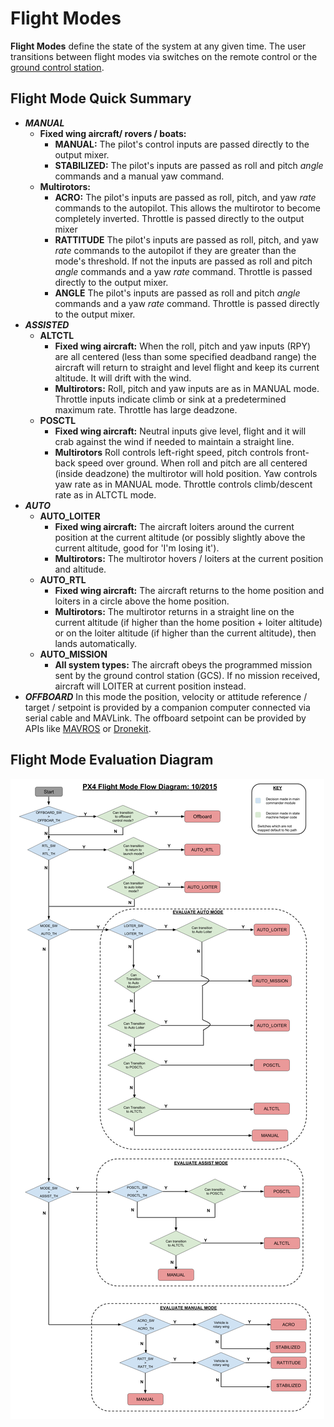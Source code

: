 # Flight Modes

**Flight Modes** define the state of the system at any given time.  The user transitions between flight modes via switches on the remote control or the [ground control station](qgroundcontrol-intro.md).

## Flight Mode Quick Summary

  * **_MANUAL_**
    * **Fixed wing aircraft/ rovers / boats:** 
        * **MANUAL:** The pilot's control inputs are passed directly to the output mixer.
        * **STABILIZED:** The pilot's inputs are passed as roll and pitch *angle* commands and a manual yaw command.
    * **Multirotors:**
        * **ACRO:** The pilot's inputs are passed as roll, pitch, and yaw *rate* commands to the autopilot.  This allows the multirotor to become completely inverted.  Throttle is passed directly to the output mixer
        * **RATTITUDE** The pilot's inputs are passed as roll, pitch, and yaw *rate* commands to the autopilot if they are greater than the mode's threshold.  If not the inputs are passed as roll and pitch  *angle* commands and a yaw *rate* command.  Throttle is passed directly to the output mixer.
        * **ANGLE** The pilot's inputs are passed as roll and pitch *angle* commands and a yaw *rate* command.  Throttle is passed directly to the output mixer.
  * **_ASSISTED_**
    * **ALTCTL**
      * **Fixed wing aircraft:** When the roll, pitch and yaw inputs (RPY) are all centered (less than some specified deadband range) the aircraft will return to straight and level flight and keep its current altitude. It will drift with the wind.
      * **Multirotors:** Roll, pitch and yaw inputs are as in MANUAL mode. Throttle inputs indicate climb or sink at a predetermined maximum rate. Throttle has large deadzone.
    * **POSCTL**
      * **Fixed wing aircraft:** Neutral inputs give level, flight and it will crab against the wind if needed to maintain a straight line.
      * **Multirotors** Roll controls left-right speed, pitch controls front-back speed over ground. When roll and pitch are all centered (inside deadzone) the multirotor will hold position. Yaw controls yaw rate as in MANUAL mode. Throttle controls climb/descent rate as in ALTCTL mode.
  * **_AUTO_**
    * **AUTO_LOITER**
        * **Fixed wing aircraft:** The aircraft loiters around the current position at the current altitude (or possibly slightly above the current altitude, good for 'I'm losing it'). 
        * **Multirotors:**  The multirotor hovers / loiters at the current position and altitude.
    * **AUTO_RTL**
        * **Fixed wing aircraft:** The aircraft returns to the home position and loiters in a circle above the home position. 
        * **Multirotors:** The multirotor returns in a straight line on the current altitude (if higher than the home position + loiter altitude) or on the loiter altitude (if higher than the current altitude), then lands automatically.
    * **AUTO_MISSION**
        * **All system types:** The aircraft obeys the programmed mission sent by the ground control station (GCS). If no mission received, aircraft will LOITER at current position instead.
  * **_OFFBOARD_**
    In this mode the position, velocity or attitude reference / target / setpoint is provided by a companion computer connected via serial cable and MAVLink. The offboard setpoint can be provided by APIs like [MAVROS](https://github.com/mavlink/mavros) or [Dronekit](http://dronekit.io).

## Flight Mode Evaluation Diagram
![](images/diagrams/commander-flow-diagram.png)
